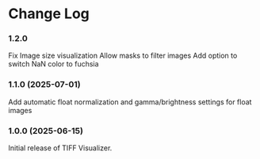 # Change Log

### 1.2.0

Fix Image size visualization
Allow masks to filter images
Add option to switch NaN color to fuchsia

### 1.1.0 (2025-07-01)

Add automatic float normalization and gamma/brightness settings for float images

### 1.0.0 (2025-06-15)

Initial release of TIFF Visualizer.

